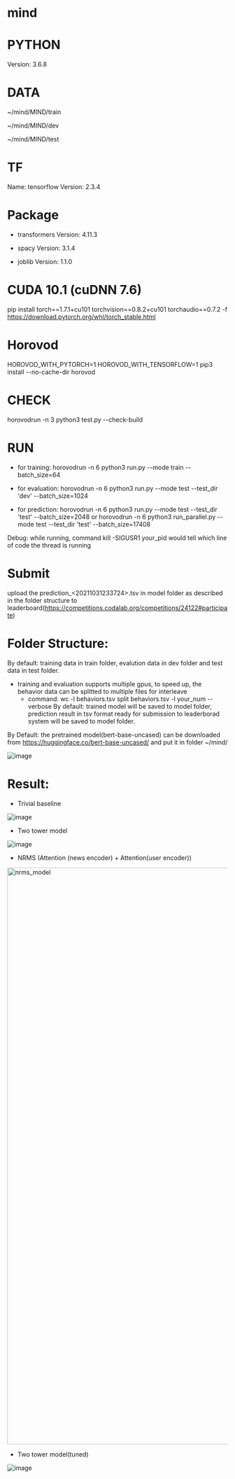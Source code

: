 # mind

# PYTHON
Version: 3.6.8

# DATA
~/mind/MIND/train

~/mind/MIND/dev

~/mind/MIND/test

# TF
Name: tensorflow
Version: 2.3.4

# Package
- transformers
Version: 4.11.3

- spacy
Version: 3.1.4

- joblib
Version: 1.1.0

# CUDA 10.1 (cuDNN 7.6)
pip install torch==1.7.1+cu101 torchvision==0.8.2+cu101 torchaudio==0.7.2 -f https://download.pytorch.org/whl/torch_stable.html

# Horovod
HOROVOD_WITH_PYTORCH=1 HOROVOD_WITH_TENSORFLOW=1 pip3 install --no-cache-dir horovod

# CHECK
horovodrun -n 3 python3 test.py --check-build

# RUN
- for training: horovodrun -n 6 python3 run.py --mode train --batch_size=64

- for evaluation: horovodrun -n 6 python3 run.py --mode test --test_dir 'dev' --batch_size=1024

- for prediction: horovodrun -n 6 python3 run.py --mode test --test_dir 'test' --batch_size=2048
or horovodrun -n 6 python3 run_parallel.py --mode test --test_dir 'test' --batch_size=17408

Debug: while running, command kill -SIGUSR1 your_pid would tell which line of code the thread is running

# Submit
upload the prediction_<20211031233724>.tsv in model folder as described in the folder structure to leaderboard(https://competitions.codalab.org/competitions/24122#participate)

# Folder Structure:
By default: training data in train folder, evalution data in dev folder and test data in test folder.
  - training and evaluation supports multiple gpus, to speed up, the behavior data can be splitted to multiple files for interleave
    - command: 
      wc -l behaviors.tsv
      split behaviors.tsv -l your_num --verbose
By default: trained model will be saved to model folder, prediction result in tsv format ready for submission to leaderborad system will be saved to model folder.

By Default: the pretrained model(bert-base-uncased) can be downloaded from https://huggingface.co/bert-base-uncased/ and put it in folder ~/mind/

![image](https://user-images.githubusercontent.com/28990806/139605879-06eb35b8-5749-4cbf-9977-0ab10d977a54.png)


# Result:
  - Trivial baseline

![image](https://user-images.githubusercontent.com/28990806/140473157-e78c708d-8fb1-4c8b-a785-2f8dd4425d19.png)

  - Two tower model

![image](https://user-images.githubusercontent.com/28990806/140453040-73cd7079-b181-4e61-aad6-6a2d52524c01.png)
  - NRMS (Attention (news encoder) + Attention(user encoder))
<img width="1318" alt="nrms_model" src="https://user-images.githubusercontent.com/21976032/140476695-365d9b17-b694-46b3-aa0d-9c94250c5c45.png">

  - Two tower model(tuned)

![image](https://user-images.githubusercontent.com/28990806/140866972-2d9e8890-a883-4894-a416-bbe598de9688.png)
